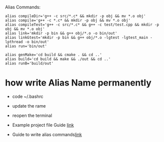 Alias Commands:

    alias compileDir='g++ -c src/*.c* && mkdir -p obj && mv *.o obj'
    alias compile='g++ -c *.c* && mkdir -p obj && mv *.o obj'
    alias compileTest='g++ -c src/*.c* && g++ -c test/test.cpp && mkdir -p obj && mv *.o obj'
    alias link='mkdir -p bin && g++ obj/*.o -o bin/out'
    alias linkGtest='mkdir -p bin && g++ obj/*.o -lgtest -lgtest_main -lpthread -o bin/out'
    alias run='bin/out'

    alias genMake='cd build && cmake . && cd ..'
    alias build='cd build && make && ./out && cd ..'
    alias runB='build/out'

# how write Alias Name permanently
* code ~/.bashrc
* update the rame
* reopen the terminal

* Example project file Guide [link](../TestProject/README.md)
* Guide to write alias commands[link](../Commands/9_aliasName.md)
